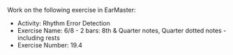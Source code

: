 Work on the following exercise in EarMaster:
- Activity: Rhythm Error Detection
- Exercise Name: 6/8 - 2 bars: 8th & Quarter notes, Quarter dotted notes - including rests
- Exercise Number: 19.4
